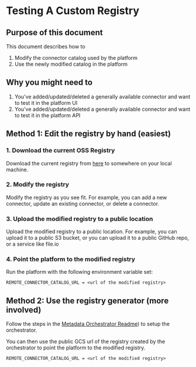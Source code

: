 # Testing A Custom Registry

## Purpose of this document
This document describes how to
1. Modify the connector catalog used by the platform
2. Use the newly modified catalog in the platform

## Why you might need to
1. You've added/updated/deleted a generally available connector and want to test it in the platform UI
1. You've added/updated/deleted a generally available connector and want to test it in the platform API

## Method 1: Edit the registry by hand (easiest)

### 1. Download the current OSS Registry
Download the current registry from [here](https://connectors.airbyte.com/files/registries/v0/oss_registry.json) to somewhere on your local machine.

### 2. Modify the registry
Modify the registry as you see fit. For example, you can add a new connector, update an existing connector, or delete a connector.

### 3. Upload the modified registry to a public location
Upload the modified registry to a public location. For example, you can upload it to a public S3 bucket, or you can upload it to a public GitHub repo, or a service like file.io

### 4. Point the platform to the modified registry
Run the platform with the following environment variable set:
```
REMOTE_CONNECTOR_CATALOG_URL = <url of the modified registry>
```

## Method 2: Use the registry generator (more involved)

Follow the steps in the [Metadata Orchestrator Readme](https://github.com/airbytehq/airbyte/blob/master/airbyte-ci/connectors/metadata_service/orchestrator/README.md)) to setup the orchestrator.

You can then use the public GCS url of the registry created by the orchestrator to point the platform to the modified registry.
```
REMOTE_CONNECTOR_CATALOG_URL = <url of the modified registry>
```